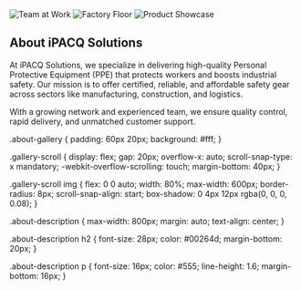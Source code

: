 <section class="about-gallery">
  <div class="gallery-scroll">
    <img src="images/about1.jpg" alt="Team at Work" />
    <img src="images/about2.jpg" alt="Factory Floor" />
    <img src="images/about3.jpg" alt="Product Showcase" />
  </div>

  <div class="about-description">
    <h2>About iPACQ Solutions</h2>
    <p>
      At iPACQ Solutions, we specialize in delivering high-quality Personal Protective Equipment (PPE) that protects workers and boosts industrial safety.
      Our mission is to offer certified, reliable, and affordable safety gear across sectors like manufacturing, construction, and logistics.
    </p>
    <p>
      With a growing network and experienced team, we ensure quality control, rapid delivery, and unmatched customer support.
    </p>
  </div>
</section>

.about-gallery {
  padding: 60px 20px;
  background: #fff;
}

.gallery-scroll {
  display: flex;
  gap: 20px;
  overflow-x: auto;
  scroll-snap-type: x mandatory;
  -webkit-overflow-scrolling: touch;
  margin-bottom: 40px;
}

.gallery-scroll img {
  flex: 0 0 auto;
  width: 80%;
  max-width: 600px;
  border-radius: 8px;
  scroll-snap-align: start;
  box-shadow: 0 4px 12px rgba(0, 0, 0, 0.08);
}

.about-description {
  max-width: 800px;
  margin: auto;
  text-align: center;
}

.about-description h2 {
  font-size: 28px;
  color: #00264d;
  margin-bottom: 20px;
}

.about-description p {
  font-size: 16px;
  color: #555;
  line-height: 1.6;
  margin-bottom: 16px;
}
